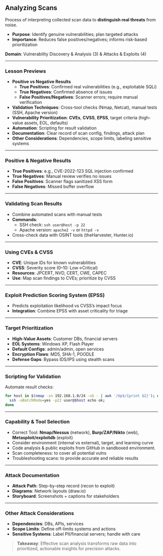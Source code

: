 ## Analyzing Scans  
Process of interpreting collected scan data to **distinguish real threats** from noise.  
- **Purpose**: Identify genuine vulnerabilities; plan targeted attacks  
- **Importance**: Reduces false positives/negatives; informs risk-based prioritization

**Domain**: Vulnerability Discovery & Analysis (3) & Attacks & Exploits (4)

---

### Lesson Previews  
- **Positive vs Negative Results**  
  - **True Positives**: Confirmed real vulnerabilities (e.g., exploitable SQLi)  
  - **True Negatives**: Confirmed absence of issues  
  - **False Positives/Negatives**: Scanner errors; require manual verification
- **Validation Techniques**: Cross-tool checks (Nmap, Netcat), manual tests (SSH, Apache version)  
- **Vulnerability Prioritization**: **CVEs**, **CVSS**, **EPSS**, target criteria (high-value assets, EOL, defaults)  
- **Automation**: Scripting for result validation  
- **Documentation**: Clear record of scan config, findings, attack plan  
- **Other Considerations**: Dependencies, scope limits, labeling sensitive systems

---

### Positive & Negative Results  
- **True Positives**: e.g., CVE-2022-123 SQL injection confirmed  
- **True Negatives**: Manual review verifies no issues  
- **False Positives**: Scanner flags sanitized XSS form  
- **False Negatives**: Missed buffer overflow

---

### Validating Scan Results  
- Combine automated scans with manual tests  
- **Commands**:  
  - SSH check: `ssh user@host -p 22`  
  - Apache version: `apache2 -v` or `httpd -v`  
- Cross-check data with OSINT tools (theHarvester, Hunter.io)

---

### Using CVEs & CVSS  
- **CVE**: Unique IDs for known vulnerabilities  
- **CVSS**: Severity score (0–10: Low→Critical)  
- **Resources**: JPCERT, NVD, CERT, CWE, CAPEC  
- **Use**: Map scan findings to CVEs; prioritize by CVSS

---

### Exploit Prediction Scoring System (EPSS)  
- Predicts exploitation likelihood vs CVSS’s impact focus  
- **Integration**: Combine EPSS with asset criticality for triage

---

### Target Prioritization  
- **High-Value Assets**: Customer DBs, financial servers  
- **EOL Systems**: Windows XP, Flash Player  
- **Default Configs**: admin/admin, open services  
- **Encryption Flaws**: MD5, SHA-1, POODLE  
- **Defense Gaps**: Bypass IDS/IPS using stealth scans

---

### Scripting for Validation  
Automate result checks:  
```bash
for host in $(nmap -sn 192.168.1.0/24 -oG - | awk '/Up$/{print $2}'); do
  ssh -oBatchMode=yes -p22 user@$host echo ok;
done
````

---

### Capability & Tool Selection

- Correct Tool: **Nmap/Nessus** (network), **Burp/ZAP/Nikto** (web), **Metasploit/exploitdb** (exploit)
- Consider environment (internal vs external), target, and learning curve
- Code analysis & public exploits from GitHub in sandboxed environment.
- Scan completeness: to cover all potential vulns
- Troubleshooting scans: to provide accurate and reliable results

---

### Attack Documentation

- **Attack Path**: Step-by-step record (recon to exploit)
- **Diagrams**: Network layouts (draw.io)
- **Storyboard**: Screenshots + captions for stakeholders

---

### Other Attack Considerations

- **Dependencies**: DBs, APIs, services    
- **Scope Limits**: Define off-limits systems and actions
- **Sensitive Systems**: Label PII/financial servers; handle with care

> **Takeaway**: Effective scan analysis transforms raw data into prioritized, actionable insights for precision attacks.